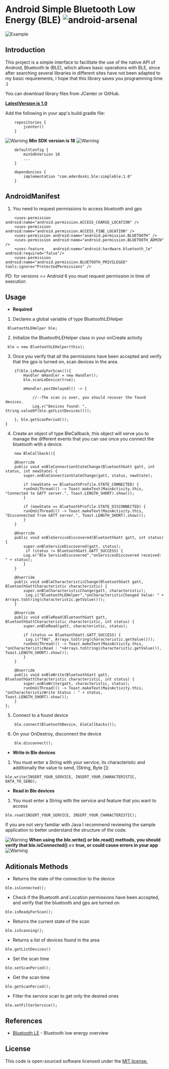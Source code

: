 # Android Simple Bluetooth Low Energy (BLE) ![android-arsenal](img/AAsimpleBle.png)

![Example](img/simpleblee.gif)

## Introduction

This project is a simple interface to facilitate the use of the native API of Android, Bluetooth le (BLE), which allows basic operations with BLE, since after searching several libraries in different sites have not been adapted to my basic requirements, I hope that this library saves you programming time :)

You can download library files from JCenter or GitHub.

**[LatestVersion is 1.0](https://bintray.com/ederdoski/Maven/simple-ble)**

Add the following in your app's build.gradle file:

```
    repositories {
        jcenter()
    }
```
![Warning](img/warning.png) **Min SDK version is 18** ![Warning](img/warning.png)
```
    defaultConfig {
        minSdkVersion 18
        ...
    }

    dependencies {
        implementation "com.ederdoski.ble:simpleble:1.0"
    }
```
## AndroidManifest

1) You need to request permissions to access bluetooth and gps
```
    <uses-permission android:name="android.permission.ACCESS_COARSE_LOCATION" />
    <uses-permission android:name="android.permission.ACCESS_FINE_LOCATION" />
    <uses-permission android:name="android.permission.BLUETOOTH" />
    <uses-permission android:name="android.permission.BLUETOOTH_ADMIN" />
    <uses-feature    android:name="android.hardware.bluetooth_le" android:required="false"/>
    <uses-permission android:name="android.permission.BLUETOOTH_PRIVILEGED" tools:ignore="ProtectedPermissions" />
```
PD: for versions >= Android 6 you must request permission in time of execution

## Usage

* **Required**

1) Declares a global variable of type BluetoothLEHelper

```
 BluetoothLEHelper ble;
```

2) Initialize the BluetoothLEHelper class in your onCreate activity

```
 ble = new BluetoothLEHelper(this);
```

3) Once you verify that all the permissions have been accepted and verify that the gps is turned on, scan devices in the area.
```
    if(ble.isReadyForScan()){
        Handler mHandler = new Handler();
        ble.scanLeDevice(true);

        mHandler.postDelayed(() -> {

            //--The scan is over, you should recover the found devices.
            Log.v("Devices found: ", String.valueOf(ble.getListDevices()));

    }, ble.getScanPeriod());
}
```

4) Create an object of type BleCallback, this object will serve you to manage the different events that you can use once you connect the bluetooth with a device.

```
    new BleCallback(){

    @Override
    public void onBleConnectionStateChange(BluetoothGatt gatt, int status, int newState) {
        super.onBleConnectionStateChange(gatt, status, newState);
    
        if (newState == BluetoothProfile.STATE_CONNECTED) {
    	runOnUiThread(() -> Toast.makeText(MainActivity.this, "Connected to GATT server.", Toast.LENGTH_SHORT).show());
        }
    
        if (newState == BluetoothProfile.STATE_DISCONNECTED) {
    	runOnUiThread(() -> Toast.makeText(MainActivity.this, "Disconnected from GATT server.", Toast.LENGTH_SHORT).show());
        }
    }

    @Override
    public void onBleServiceDiscovered(BluetoothGatt gatt, int status) {
        super.onBleServiceDiscovered(gatt, status);
         if (status != BluetoothGatt.GATT_SUCCESS) {
    	Log.e("Ble ServiceDiscovered","onServicesDiscovered received: " + status);
        }
    }

    @Override
    public void onBleCharacteristicChange(BluetoothGatt gatt, BluetoothGattCharacteristic characteristic) {
        super.onBleCharacteristicChange(gatt, characteristic);
         Log.i("BluetoothLEHelper","onCharacteristicChanged Value: " + Arrays.toString(characteristic.getValue()));
    }

    @Override
    public void onBleRead(BluetoothGatt gatt, BluetoothGattCharacteristic characteristic, int status) {
        super.onBleRead(gatt, characteristic, status);

        if (status == BluetoothGatt.GATT_SUCCESS) {
    	 Log.i("TAG", Arrays.toString(characteristic.getValue()));
    	runOnUiThread(() -> Toast.makeText(MainActivity.this, "onCharacteristicRead : "+Arrays.toString(characteristic.getValue()),             Toast.LENGTH_SHORT).show());
        }
    }

    @Override
    public void onBleWrite(BluetoothGatt gatt, BluetoothGattCharacteristic characteristic, int status) {
        super.onBleWrite(gatt, characteristic, status);
        runOnUiThread(() -> Toast.makeText(MainActivity.this, "onCharacteristicWrite Status : " + status, Toast.LENGTH_SHORT).show());
    }
};
```

5) Connect to a found device
```
    ble.connect(BluetoothDevice, bleCallbacks());
```

6) On your OnDestroy, disconnect the device
```
    ble.disconnect();
```

* **Write in Ble devices**

1) You must enter a String with your service, its characteristic and additionally the value to send, (String, Byte [])

```
ble.write(INSERT_YOUR_SERVICE, INSERT_YOUR_CHARACTERISTIC, DATA_TO_SEND);
```

* **Read in Ble devices**

1) You must enter a String with the service and feature that you want to access

```
ble.read(INSERT_YOUR_SERVICE, INSERT_YOUR_CHARACTERISTIC);
```

If you are not very familiar with Java I recommend reviewing the sample application to better understand the structure of the code.

![Warning](img/warning.png) **When using the ble.write() or ble.read() methods, you should verify that ble.isConnected() == true, or could cause errors in your app** ![Warning](img/warning.png)


## Aditionals Methods

* Returns the state of the connection to the device
```
ble.isConnected();
```
* Check if the Bluetooth and Location permissions have been accepted, and verify that the bluetooth and gps are turned on
```
ble.isReadyForScan();
```
* Returns the current state of the scan
```
ble.isScanning();
```
* Returns a list of devices found in the area
```
ble.getListDevices()
```
* Set the scan time
```
ble.setScanPeriod();
```
* Get the scan time
```
ble.getScanPeriod();
```
* Filter the service scan to get only the desired ones
```
ble.setFilterService();
```

## References

* [Bluetooth LE](https://developer.android.com/guide/topics/connectivity/bluetooth-le) - Bluetooth low energy overview

## License

This code is open-sourced software licensed under the [MIT license.](https://opensource.org/licenses/MIT)
